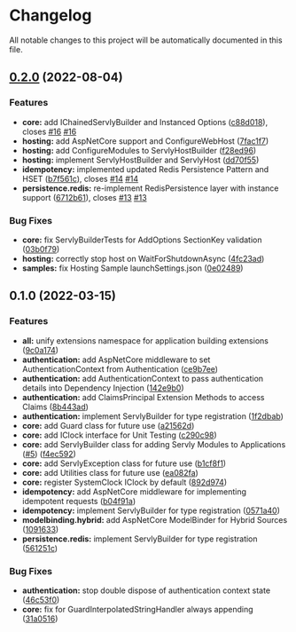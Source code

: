# Changelog

All notable changes to this project will be automatically documented in this file.


## [0.2.0](https://github.com/DrBarnabus/Servly/compare/v0.1.0...v0.2.0) (2022-08-04)


### Features

* **core:** add IChainedServlyBuilder and Instanced Options ([c88d018](https://github.com/DrBarnabus/Servly/commit/c88d018e3c3f9114c69912089e957493b6d7a02d)), closes [#16](https://github.com/DrBarnabus/Servly/issues/16) [#16](https://github.com/DrBarnabus/Servly/issues/16)
* **hosting:** add AspNetCore support and ConfigureWebHost ([7fac1f7](https://github.com/DrBarnabus/Servly/commit/7fac1f7ad51d6f4f5f6b040a79735d0c071b00d0))
* **hosting:** add ConfigureModules to ServlyHostBuilder ([f28ed96](https://github.com/DrBarnabus/Servly/commit/f28ed967f8fb01599e6bc3d5cbcc18e73629adca))
* **hosting:** implement ServlyHostBuilder and ServlyHost ([dd70f55](https://github.com/DrBarnabus/Servly/commit/dd70f55973a58f0746069df1e4037e14f5fe7765))
* **idempotency:** implemented updated Redis Persistence Pattern and HSET ([b7f561c](https://github.com/DrBarnabus/Servly/commit/b7f561c4b3a61f5db9cc55ba61e8a40a2d4444ab)), closes [#14](https://github.com/DrBarnabus/Servly/issues/14) [#14](https://github.com/DrBarnabus/Servly/issues/14)
* **persistence.redis:** re-implement RedisPersistence layer with instance support ([6712b61](https://github.com/DrBarnabus/Servly/commit/6712b619aa99eb7650ac43891b644c145f3756ec)), closes [#13](https://github.com/DrBarnabus/Servly/issues/13) [#13](https://github.com/DrBarnabus/Servly/issues/13)


### Bug Fixes

* **core:** fix ServlyBuilderTests for AddOptions SectionKey validation ([03b0f79](https://github.com/DrBarnabus/Servly/commit/03b0f79ba646f8ff2274fdaf9973b4d5bacd19f4))
* **hosting:** correctly stop host on WaitForShutdownAsync ([4fc23ad](https://github.com/DrBarnabus/Servly/commit/4fc23ad32f562c1da5cd86acbb0b0f0fcf165ca4))
* **samples:** fix Hosting Sample launchSettings.json ([0e02489](https://github.com/DrBarnabus/Servly/commit/0e02489c7cb474b8eaaae75342eb206a79b39acf))

## 0.1.0 (2022-03-15)


### Features

* **all:** unify extensions namespace for application building extensions ([9c0a174](https://github.com/DrBarnabus/Servly/commit/9c0a174aff06c0bba5225528fffee2e0671e0380))
* **authentication:** add AspNetCore middleware to set AuthenticationContext from Authentication ([ce9b7ee](https://github.com/DrBarnabus/Servly/commit/ce9b7ee69695394de15bf4671e034bb0646be0ab))
* **authentication:** add AuthenticationContext to pass authentication details into Dependency Injection ([142e9b0](https://github.com/DrBarnabus/Servly/commit/142e9b0c2d43030213c30701d136270be7651f8c))
* **authentication:** add ClaimsPrincipal Extension Methods to access Claims ([8b443ad](https://github.com/DrBarnabus/Servly/commit/8b443ad6aed655262eef06f836312a9d139d6fb1))
* **authentication:** implement ServlyBuilder for type registration ([1f2dbab](https://github.com/DrBarnabus/Servly/commit/1f2dbab865133a804b0063c9627867f941ac914c))
* **core:** add Guard class for future use ([a21562d](https://github.com/DrBarnabus/Servly/commit/a21562d8622ff8adbb6c4e8dd9e76f6cc53afa0d))
* **core:** add IClock interface for Unit Testing ([c290c98](https://github.com/DrBarnabus/Servly/commit/c290c98a48ff90d94a79e591b07409f0e192cd65))
* **core:** add ServlyBuilder class for adding Servly Modules to Applications ([#5](https://github.com/DrBarnabus/Servly/issues/5)) ([f4ec592](https://github.com/DrBarnabus/Servly/commit/f4ec59291fe428d253e02d65f66644d77f5a6c04))
* **core:** add ServlyException class for future use ([b1cf8f1](https://github.com/DrBarnabus/Servly/commit/b1cf8f11e20eb34f35f3ed04749a97b4c7bc639f))
* **core:** add Utilities class for future use ([ea082fa](https://github.com/DrBarnabus/Servly/commit/ea082fae143480af94e9c3be6db1ef9f83eedb66))
* **core:** register SystemClock IClock by default ([892d974](https://github.com/DrBarnabus/Servly/commit/892d97442f90cc9486329e43d68a37f657ef9122))
* **idempotency:** add AspNetCore middleware for implementing idempotent requests ([b04f91a](https://github.com/DrBarnabus/Servly/commit/b04f91a47b939801d588885b9b4e7151f1be202f))
* **idempotency:** implement ServlyBuilder for type registration ([0571a40](https://github.com/DrBarnabus/Servly/commit/0571a40e60de02b791031ee0c689ae1b5bb61b0a))
* **modelbinding.hybrid:** add AspNetCore ModelBinder for Hybrid Sources ([1091633](https://github.com/DrBarnabus/Servly/commit/1091633ede49d2372e2177656d6808f5c1267ee3))
* **persistence.redis:** implement ServlyBuilder for type registration ([561251c](https://github.com/DrBarnabus/Servly/commit/561251c98330ea34ccec989f7c9705f1694d703c))


### Bug Fixes

* **authentication:** stop double dispose of authentication context state ([46c53f0](https://github.com/DrBarnabus/Servly/commit/46c53f0219d1deefe5dd249bf7bf6987896e7e79))
* **core:** fix for GuardInterpolatedStringHandler always appending ([31a0516](https://github.com/DrBarnabus/Servly/commit/31a051600562a8c2881169640913f63986691560))
